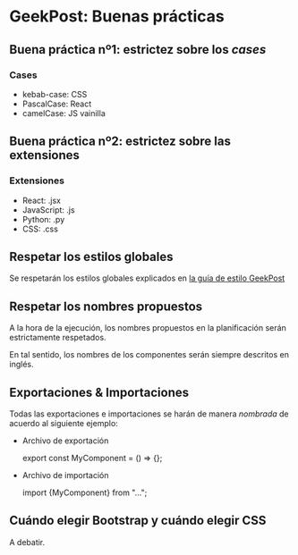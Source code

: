 # GeekPost: Buenas prácticas

## Buena práctica nº1: estrictez sobre los _cases_

### Cases

- kebab-case: CSS
- PascalCase: React
- camelCase: JS vainilla

## Buena práctica nº2: estrictez sobre las extensiones

### Extensiones

- React: .jsx
- JavaScript: .js
- Python: .py
- CSS: .css

## Respetar los estilos globales

Se respetarán los estilos globales explicados en [la guía de estilo GeekPost](./geekpost-style-guide.md)

## Respetar los nombres propuestos

A la hora de la ejecución, los nombres propuestos en la planificación serán estrictamente respetados.

En tal sentido, los nombres de los componentes serán siempre descritos en inglés.

## Exportaciones & Importaciones

Todas las exportaciones e importaciones se harán de manera _nombrada_ de acuerdo al siguiente ejemplo:

- Archivo de exportación

    export const MyComponent = () => {};

- Archivo de importación

    import {MyComponent} from "...";

## Cuándo elegir Bootstrap y cuándo elegir CSS

A debatir.
